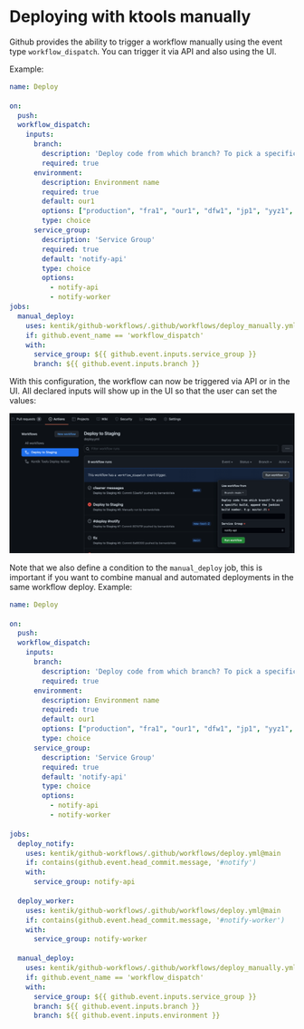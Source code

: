 # Deploying with ktools manually

Github provides the ability to trigger a workflow manually using the event type `workflow_dispatch`. You can trigger it via API and also using the UI.

Example:

```yaml
name: Deploy

on:
  push:
  workflow_dispatch:
    inputs:
      branch:
        description: 'Deploy code from which branch? To pick a specific build, append the jenkins build number. E.g: master.21'
        required: true
      environment:
        description: Environment name
        required: true
        default: our1
        options: ["production", "fra1", "our1", "dfw1", "jp1", "yyz1", "hrd1", "hnd1", "bct1", "buf1", "nez1", "nrt1"]
        type: choice
      service_group:
        description: 'Service Group'
        required: true
        default: 'notify-api' 
        type: choice
        options:
          - notify-api
          - notify-worker
jobs:
  manual_deploy:
    uses: kentik/github-workflows/.github/workflows/deploy_manually.yml@main
    if: github.event_name == 'workflow_dispatch'
    with:
      service_group: ${{ github.event.inputs.service_group }}
      branch: ${{ github.event.inputs.branch }}
```

With this configuration, the workflow can now be triggered via API or in the UI. All declared inputs will show up in the UI so that the user can set the values:

![UI Trigger](../_images/deploy-ui.png)

Note that we also define a condition to the `manual_deploy` job, this is important if you want to combine manual and automated deployments in the same workflow deploy. Example:

```yaml
name: Deploy

on:
  push:
  workflow_dispatch:
    inputs:
      branch:
        description: 'Deploy code from which branch? To pick a specific build, append the jenkins build number. E.g: master.21'
        required: true
      environment:
        description: Environment name
        required: true
        default: our1
        options: ["production", "fra1", "our1", "dfw1", "jp1", "yyz1", "hrd1", "hnd1", "bct1", "buf1", "nez1", "nrt1"]
        type: choice
      service_group:
        description: 'Service Group'
        required: true
        default: 'notify-api' 
        type: choice
        options:
          - notify-api
          - notify-worker

jobs:
  deploy_notify:
    uses: kentik/github-workflows/.github/workflows/deploy.yml@main
    if: contains(github.event.head_commit.message, '#notify') 
    with:
      service_group: notify-api

  deploy_worker:
    uses: kentik/github-workflows/.github/workflows/deploy.yml@main
    if: contains(github.event.head_commit.message, '#notify-worker') 
    with:
      service_group: notify-worker

  manual_deploy:
    uses: kentik/github-workflows/.github/workflows/deploy_manually.yml@main
    if: github.event_name == 'workflow_dispatch'
    with:
      service_group: ${{ github.event.inputs.service_group }}
      branch: ${{ github.event.inputs.branch }}
      branch: ${{ github.event.inputs.environment }}
```
